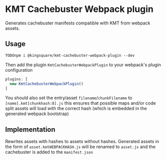# KMT Cachebuster Webpack plugin

Generates cachebuster manifests compatible with KMT from webpack assets.

## Usage

    TODOnpm i @kingsquare/kmt-cachebuster-webpack-plugin --dev

Then add the plugin `KmtCachebusterWebpackPlugin` to your webpack's plugin configuration

````javascript
plugins: [
  new KmtCachebusterWebpackPlugin()
]
````

You should also set the entry/asset `filename`/`chunkFilename` to `[name].kmt[chunkhash:8].js` this ensures that possible maps and/or code split assets will load with the correct hash (which is embedded in the generated webpack bootstrap)

## Implementation

Rewrites assets with hashes to assets without hashes. Generated assets in the form of `asset.kmtWEBPACKHASH.js` will be renamed to `asset.js` and the cachebuster is added to the `manifest.json`
